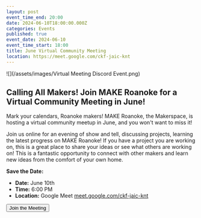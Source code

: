 ```yaml
---
layout: post
event_time_end: 20:00
date: 2024-06-10T18:00:00.000Z
categories: Events
published: true
event_date: 2024-06-10
event_time_start: 18:00
title: June Virtual Community Meeting
location: https://meet.google.com/ckf-jaic-knt
---
```


![](/assets/images/Virtual Meeting Discord Event.png)

## Calling All Makers! Join MAKE Roanoke for a Virtual Community Meeting in June!

Mark your calendars, Roanoke makers! MAKE Roanoke, the Makerspace, is hosting a
virtual community meetup in June, and you won't want to miss it!

Join us online for an evening of show and tell, discussing projects, learning
the latest progress on MAKE Roanoke! If you have a project you are working on,
this is a great place to share your ideas or see what others are working on!
This is a fantastic opportunity to connect with other makers and learn new ideas
from the comfort of your own home.

**Save the Date:**
* **Date:** June 10th
* **Time:** 6:00 PM
* **Location:** Google Meet [meet.google.com/ckf-jaic-knt](https://meet.google.com/ckf-jaic-knt)


<form action="https://meet.google.com/ckf-jaic-knt" method="get" target="_blank"><button type="submit">Join the Meeting</button></form>

<br />
